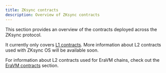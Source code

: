 ```yaml
---
title: ZKsync contracts
description: Overview of ZKsync contracts
---
```


This section provides an overview of the contracts deployed across the ZKsync protocol.

It currently only covers [L1 contracts](/zksync-protocol/contracts/l1-contracts).
More information about L2 contracts used with ZKsync OS will be available soon.

For information about L2 contracts used for EraVM chains,
check out the [EraVM contracts](/zksync-protocol/zksync-era/contracts) section.
